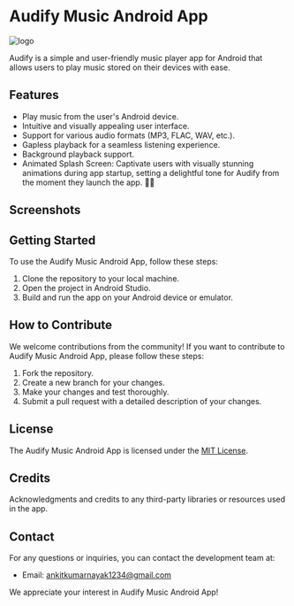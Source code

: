 # Audify Music Android App

![logo](https://github.com/AnkitNayak-eth/audify-Android-Music-App/assets/52006128/277661d5-ecba-41af-a28e-96e779951a35)

Audify is a simple and user-friendly music player app for Android that allows users to play music stored on their devices with ease.

## Features

- Play music from the user's Android device.
- Intuitive and visually appealing user interface.
- Support for various audio formats (MP3, FLAC, WAV, etc.).
- Gapless playback for a seamless listening experience.
- Background playback support.
- Animated Splash Screen: Captivate users with visually stunning animations during app startup, setting a delightful tone for Audify from the moment they launch the app. 🎵✨

## Screenshots

<!-- Add some app screenshots here to give an overview of the app's UI -->

## Getting Started

To use the Audify Music Android App, follow these steps:

1. Clone the repository to your local machine.
2. Open the project in Android Studio.
3. Build and run the app on your Android device or emulator.

## How to Contribute

We welcome contributions from the community! If you want to contribute to Audify Music Android App, please follow these steps:

1. Fork the repository.
2. Create a new branch for your changes.
3. Make your changes and test thoroughly.
4. Submit a pull request with a detailed description of your changes.

## License

The Audify Music Android App is licensed under the [MIT License](LICENSE).

## Credits

Acknowledgments and credits to any third-party libraries or resources used in the app.

## Contact

For any questions or inquiries, you can contact the development team at:
- Email: ankitkumarnayak1234@gmail.com

We appreciate your interest in Audify Music Android App!


